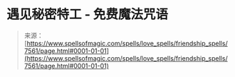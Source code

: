 <!--yml

category: 未分类

date: 2024-06-12 18:42:37

-->

# 遇见秘密特工 - 免费魔法咒语

> 来源：[https://www.spellsofmagic.com/spells/love_spells/friendship_spells/7561/page.html#0001-01-01](https://www.spellsofmagic.com/spells/love_spells/friendship_spells/7561/page.html#0001-01-01)
